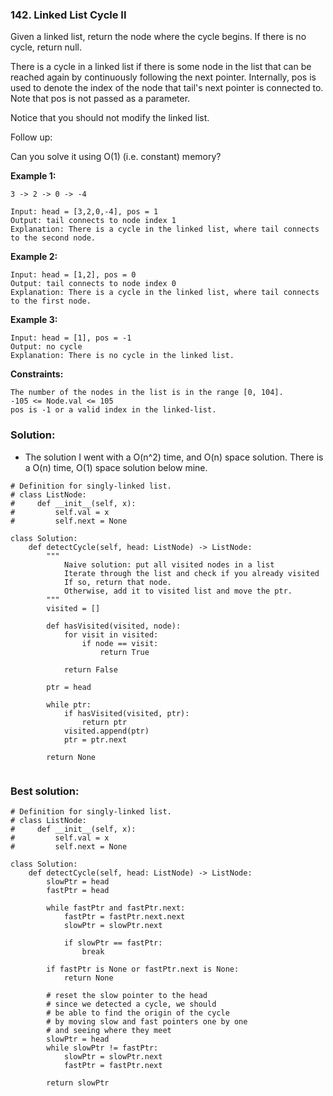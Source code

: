 ### 142. Linked List Cycle II

Given a linked list, return the node where the cycle begins. If there is no cycle, return null.

There is a cycle in a linked list if there is some node in the list that can be reached again by continuously following the next pointer. Internally, pos is used to denote the index of the node that tail's next pointer is connected to. Note that pos is not passed as a parameter.

Notice that you should not modify the linked list.

Follow up:

Can you solve it using O(1) (i.e. constant) memory?

**Example 1:**
```
3 -> 2 -> 0 -> -4

Input: head = [3,2,0,-4], pos = 1
Output: tail connects to node index 1
Explanation: There is a cycle in the linked list, where tail connects to the second node.
```

**Example 2:**
```
Input: head = [1,2], pos = 0
Output: tail connects to node index 0
Explanation: There is a cycle in the linked list, where tail connects to the first node.
```

**Example 3:**
```
Input: head = [1], pos = -1
Output: no cycle
Explanation: There is no cycle in the linked list.
```

**Constraints:**
```
The number of the nodes in the list is in the range [0, 104].
-105 <= Node.val <= 105
pos is -1 or a valid index in the linked-list.
```

### Solution:
- The solution I went with a O(n^2) time, and O(n) space solution. There is a O(n) time, O(1) space solution below mine.

```
# Definition for singly-linked list.
# class ListNode:
#     def __init__(self, x):
#         self.val = x
#         self.next = None

class Solution:
    def detectCycle(self, head: ListNode) -> ListNode:
        """
            Naive solution: put all visited nodes in a list
            Iterate through the list and check if you already visited
            If so, return that node.
            Otherwise, add it to visited list and move the ptr.
        """
        visited = []
        
        def hasVisited(visited, node):
            for visit in visited:
                if node == visit:
                    return True
            
            return False
        
        ptr = head
        
        while ptr:
            if hasVisited(visited, ptr):
                return ptr
            visited.append(ptr)
            ptr = ptr.next
        
        return None
        
```

### Best solution:
```
# Definition for singly-linked list.
# class ListNode:
#     def __init__(self, x):
#         self.val = x
#         self.next = None

class Solution:
    def detectCycle(self, head: ListNode) -> ListNode:
        slowPtr = head
        fastPtr = head
        
        while fastPtr and fastPtr.next:
            fastPtr = fastPtr.next.next
            slowPtr = slowPtr.next
            
            if slowPtr == fastPtr:
                break
        
        if fastPtr is None or fastPtr.next is None:
            return None
        
        # reset the slow pointer to the head
        # since we detected a cycle, we should
        # be able to find the origin of the cycle
        # by moving slow and fast pointers one by one
        # and seeing where they meet
        slowPtr = head
        while slowPtr != fastPtr:
            slowPtr = slowPtr.next
            fastPtr = fastPtr.next
        
        return slowPtr
            
       
```
